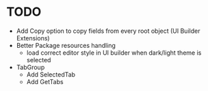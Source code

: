 ﻿# TODO
- Add Copy option to copy fields from every root object (UI Builder Extensions)
- Better Package resources handling
  - load correct editor style in UI builder when dark/light theme is selected
- TabGroup
    - Add SelectedTab
    - Add GetTabs